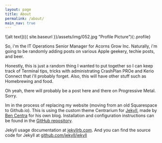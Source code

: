 ```yaml
---
layout: page
title: About
permalink: /about/
main_nav: true
---
```


![alt text]({{ site.baseurl }}/assets/img/052.jpg "Profile Picture"){:.profile}

So, i'm the IT Operations Senior Manager for Acorns Grow Inc.  Naturally, i'm going to be randomly adding posts on various Apple geekery, techie posts, and beer.

Honestly, this is just a random thing I wanted to put together so I can keep track of Terminal tips, tricks with administrating CrashPlan PROe and Kerio Connect that i'll probably forget.  Also, this will have other stuff such as Homebrewing and food.

Oh yeah, there will probably be a post here and there on Progressive Metal.  Sorry.


Im in the process of replacing my website (moving from an old Squarespace to Github.io).
This is using the custom theme Centrarium for [Jekyll][jekyll], made by [Ben Centra][bencentra] for his own blog.  Installation and configuration instructions can be found in the [GitHub repository](https://github.com/bencentra/centrarium).

Jekyll usage documentation at [jekyllrb.com](http://jekyllrb.com/). And you can find the source code for Jekyll at [github.com/jekyll/jekyll](https://github.com/jekyll/jekyll)

[centrarium]: https://github.com/bencentra/centrarium
[bencentra]: http://bencentra.com
[jekyll]: https://github.com/jekyll/jekyll
